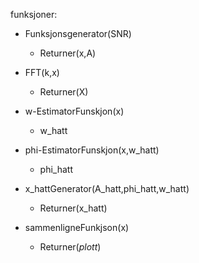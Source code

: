 funksjoner:

- Funksjonsgenerator(SNR)
  - Returner(x,A)
- FFT(k,x)
  - Returner(X)

- w-EstimatorFunskjon(x)
  - w_hatt
- phi-EstimatorFunskjon(x,w_hatt)
  - phi_hatt

- x_hattGenerator(A_hatt,phi_hatt,w_hatt)
  - Returner(x_hatt)

- sammenligneFunkjson(x)
  - Returner(*plott*)